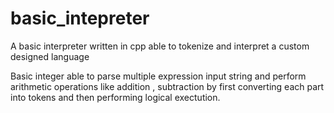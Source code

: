 # basic_intepreter
A basic interpreter written in cpp able to tokenize and interpret a custom designed language

Basic integer able to parse multiple expression input string and perform arithmetic operations like addition , subtraction by first converting each part into tokens 
and then performing logical exectution.
